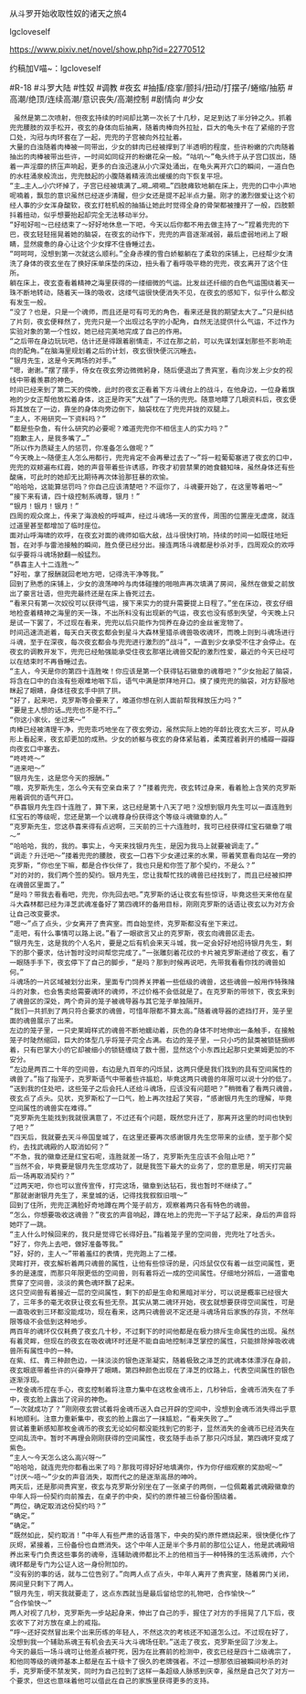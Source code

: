 从斗罗开始收取性奴的诸天之旅4

lgcloveself

https://www.pixiv.net/novel/show.php?id=22770512

约稿加V喵~：lgcloveself

#R-18
#斗罗大陆
#性奴
#调教
#夜玄
#抽搐/痉挛/颤抖/扭动/打摆子/蜷缩/抽筋
#高潮/绝顶/连续高潮/意识丧失/高潮控制
#剧情向
#少女


     虽然是第二次喷射，但夜玄持续的时间却比第一次长了十几秒，足足到达了半分钟之久。抓着兜兜腰肢的双手松开，夜玄的身体向后抽离，随着肉棒向外拉扯，巨大的龟头卡在了紧缩的子宫口处，沟冠与肉环套在了一起，兜兜的子宫被向外拉扯着。
    大量的白浊随着肉棒被一同带出，少女的蚌肉已经被撑到了半透明的程度，些许粉嫩的穴肉随着抽出的肉棒被带出些许，一时间如同绽开的粉嫩花朵一般。“咕叽～”龟头终于从子宫口拔出，随着一声淫靡的挤压声响起，更多的白浊迅速从小穴深处涌出，在龟头离开穴口的瞬间，一道白色的水柱涌泉般流出，兜兜鼓起的小腹随着精液流出缓缓的向下恢复平坦。
    “主…主人…小穴坏掉了，子宫已经被填满了…嗬…嗬嗬…”四肢瘫软地躺在床上，兜兜的口中小声地呢喃着，飘忽的意识虽然已经逐步清醒，但少女还是提不起半点力量。刚才的激烈做爱让这个初经人事的少女浑身酸软，夜玄打桩机般的抽插让她此时觉得全身的骨架都被撞开了一般，四肢颤抖着扭动，似乎想要抬起却完全无法移动半分。
    “好啦好啦～已经结束了～好好地休息一下吧，今天以后你都不用去做主持了～”捏着兜兜的下巴，夜玄轻轻摇晃着她的脑袋，在夜玄的动作下，兜兜的声音逐渐减弱，最后虚弱地闭上了眼睛，显然疲惫的身心让这个少女撑不住昏睡过去。
    “呵呵呵，没想到第一次就这么顺利。”全身赤裸的雪白娇躯躺在了柔软的床铺上，已经帮少女清洗了身体的夜玄坐在了换好床单床垫的床边，扭头看了看呼吸平稳的兜兜，夜玄离开了这个住所。
    躺在床上，夜玄查看着精神之海里获得的一缕细微的气运。比发丝还纤细的白色气运围绕着天一珠不断地转动，随着天一珠的吸收，这缕气运很快便消失不见，在夜玄的感知下，似乎什么都没有发生一般。
    “没了？也是，只是一个魂师，而且还是可有可无的角色，看来还是我的期望太大了…”只是纠结了片刻，夜玄便释然了，兜兜只是一个出现过名字的小配角，自然无法提供什么气运，不过作为实验对象的第一个性奴，她已经完美地完成了自己的作用。
    “之后带在身边玩玩吧，估计还是得跟着剧情走，不过在那之前，可以先谋划谋划那些不影响走向的配角。”在脑海里规划着之后的计划，夜玄很快便沉沉睡去。
    “银月先生，这是今天两场的对手。”
    “嗯，谢谢。”摆了摆手，侍女在夜玄旁边微微躬身，随后便退出了贵宾室，看向沙发上少女的视线中带着羡慕的神色。
    时间已经来到了第二天的傍晚，此时的夜玄正看着下方斗魂台上的战斗，在他身边，一位身着旗袍的少女正帮他放松着身体，这正是昨天“大战”了一场的兜兜。随意地瞟了几眼资料后，夜玄便将其放在了一边，靠坐的身体向旁边倒下，脑袋枕在了兜兜并拢的双腿上。
    “主人，不用研究一下资料吗？”
    “都是些杂鱼，有什么研究的必要呢？难道兜兜你不相信主人的实力吗？”
    “抱歉主人，是我多嘴了…”
    “所以作为质疑主人的惩罚，你准备怎么做呢？”
    “今天晚上～随便主人怎么用都行，兜兜肯定不会再晕过去了～”将一粒葡萄塞进了夜玄的口中，兜兜的双颊遍布红霞，她的声音带着些许诱惑，昨夜才初尝禁果的她食髓知味，虽然身体还有些酸痛，可此时的她却无比期待再次体验那狂暴的欢愉。
    “哈哈哈，这能算惩罚吗？你自己应该清楚吧？不逗你了，斗魂要开始了，在这里等着吧～”
    “接下来有请，四十级控制系魂尊，银月！”
    “银月！银月！银月！”
    四周的观众席上，传来了海浪般的呼喊声，经过斗魂场一天的宣传，周围的位置座无虚席，就连过道里甚至都增加了临时座位。
    面对山呼海啸的欢呼，在夜玄对面的魂师如临大敌，战斗很快打响，持续的时间一如既往地短暂，在对手与雷池接触的瞬间，胜负便已经分出。接连两场斗魂都是秒杀对手，四周观众的欢呼似乎要将斗魂场掀翻一般猛烈。
    “恭喜主人十二连胜～”
    “好啦，拿了报酬就回老地方吧，记得洗干净等我。”
    回到了熟悉的床铺上，少女的浪荡呻吟与肉体碰撞的啪啪声再次填满了房间，虽然在做爱之前放出了豪言壮语，但兜兜最终还是在床上昏死过去。
    “看来只有第一次奴役可以获得气运，接下来实力的提升需要提上日程了。”坐在床边，夜玄仔细地检查着精神之海里的天一珠，不出所料没有出现新的气运，夜玄也没有感到失望，今天晚上只是试一下罢了，不过现在看来，兜兜以后只能作为饲养在身边的金丝雀宠物了。
    时间迅速流逝着，每天白天夜玄都会到星斗大森林里猎杀魂兽吸收魂环，而晚上则到斗魂场进行斗魂，至于在深夜，每次夜玄都会与兜兜进行激烈的“战斗”，一直到少女承受不住才会停止。在夜玄的调教开发下，兜兜已经勉强能承受住夜玄那堪比魂兽交配的激烈性爱，最近的今天已经可以在结束时不再昏睡过去。
    “主人，今天是你的第四十连胜唉！你应该是第一个获得钻石徽章的魂尊吧？”少女抬起了脑袋，将含在口中的白浊有些艰难地咽下后，语气中满是崇拜地开口。摸了摸兜兜的脑袋，对方舒服地眯起了眼睛，身体往夜玄手中拱了拱。
    “好了，起来吧，克罗斯等会要来了，难道你想在别人面前帮我释放压力吗？”
    “要是主人想的话…兜兜也不是不行…”
    “你这小家伙，坐过来～”
    肉棒已经被清理干净，兜兜乖巧地坐在了夜玄旁边，虽然实际上她的年龄比夜玄大三岁，可从身形上看起来，夜玄却更加的成熟。少女的娇躯与夜玄的身体紧贴着，柔荑捏着剥开的橘瓣一瓣瓣向夜玄口中塞去。
    “咚咚咚～”
    “进来吧～”
    “银月先生，这是您今天的报酬。”
    “哦，克罗斯先生，怎么今天有空亲自来了？”搂着兜兜，夜玄转过身来，看着脸上含笑的克罗斯用着调侃的语气开口。
    “恭喜银月先生四十连胜了，算下来，这已经是第十八天了吧？没想到银月先生可以一直连胜到红宝石的等级呢，您还是第一个以魂尊身份获得这个等级斗魂徽章的人。”
    “克罗斯先生，您这恭喜来得有点迟啊，三天前的三十六连胜时，我可已经获得红宝石徽章了哦～”
    “哈哈哈，我的，我的。事实上，今天来找银月先生，是因为我马上就要被调走了。”
    “调走？升迁吧～”搂着兜兜的腰肢，夜玄一口吞下少女递过来的水果，带着笑意看向站在一旁的克罗斯，“你也坐下嘛，都是合作伙伴了，我也只是和你签了那个契约，不是么？”
    “对的对的，我们两个签的契约。银月先生，您让我帮忙找的魂兽已经找到了，而且已经被扣押在魂兽区里面了。”
    “是吗？带我去看看吧，兜兜，你先回去吧。”克罗斯的话让夜玄有些惊讶，毕竟这些天来他在星斗大森林都已经为泽芝武魂准备好了第四魂环的备用目标，刚刚克罗斯的话语让夜玄以为对方会让自己改变要求。
    “嗯～”点了点头，少女离开了贵宾室。而自始至终，克罗斯都没有坐下来过。
    “走吧，有什么事情可以路上说。”看了一眼欲言又止的克罗斯，夜玄向魂兽区走去。
    “银月先生，这是我的个人名片，要是之后有机会来天斗城，我一定会好好地招待银月先生，剩下的那个要求，估计暂时没时间帮您完成了。”一张雕刻着花纹的卡片被克罗斯递给了夜玄，看了一眼随手手下，夜玄停下了自己的脚步，“是吗？那到时候再说吧，先带我看看你找的魂兽如何。”
    斗魂场的一片区域被划分出来，里面专门饲养关押着一些低级的魂兽，这些魂兽一般用作特殊赌斗的对象，也会售卖给需要魂环的魂师，不过价格不会低就是了。在克罗斯的带领下，夜玄来到了魂兽区的深处，两个奇异的笼子被魂导器与其它笼子单独隔开。
    “我们一共抓到了两只符合要求的魂兽，可惜年限都不算太高。”随着魂导器的遮挡打开，笼子里面的魂兽展示了出来。
    左边的笼子里，一只史莱姆样式的魂兽不断地蠕动着，灰色的身体不时地伸出一条触手，在接触笼子时陡然缩回，巨大的体型几乎将笼子完全占满。右边的笼子里，一只小巧的鼠类被锁链捆绑着，只有巴掌大小的它却被细小的锁链缠绕了数十圈，显然这个小东西比起那只史莱姆更加的不安分。
    “左边是两百二十年的空间兽，右边是九百年的闪烁鼠，这两只便是我们找到的具有空间属性的魂兽了。”指了指笼子，克罗斯语气中带着些许尴尬，毕竟这两只魂兽的年限可以说十分的低了。
    “送到我的住处吧，这些笼子之后会托人还给斗魂场，应该没有问题吧？”稍微看了看两只魂兽，夜玄点了点头。见状，克罗斯松了一口气，脸上再次挂起了笑容，“感谢银月先生的理解，毕竟空间属性的魂兽实在难得。”
    “克罗斯先生能找到我就很满意了，不过还有个问题，既然您升迁了，那离开这里的时间也快到了吧？”
    “四天后，我就要去天斗帝国皇城了，在这里还要再次感谢银月先生您带来的业绩，至于那个契约，去找武魂殿的人取消如何？”
    “不急，我的徽章还是红宝石呢，连胜就差一场了，克罗斯先生应该不会阻止吧？”
    “当然不会，毕竟要是银月先生您成功了，就是我签下最大的业务了，您的意思是，明天打完最后一场再取消契约？”
    “过两天吧，你也可以宣传宣传，打完这场，徽章到达钻石，我也暂时不继续了。”
    “那就谢谢银月先生了，来皇城的话，记得找我叙叙旧哦～”
    回到了住所，兜兜正满脸好奇地蹲在两个笼子前方，观察着两只各有特色的魂兽。
    “怎么，你想要吸收这魂兽？”夜玄的声音响起，蹲在地上的兜兜一下子站了起来，身后的声音将她吓了一跳。
    “主人什么时候回来的，我只是觉得它长得好丑。”指着笼子里的空间兽，兜兜吐了吐舌头。
    “好了，你先上去吧，做好准备等我。”
    “好，好的，主人～”带着羞红的表情，兜兜跑上了二楼。
    灵眸打开，夜玄解析着两只魂兽的属性，让他有些惊讶的是，闪烁鼠仅仅有着一丝空间属性，更多的是速度，而那只年限更低的空间兽，则有着将近一成的空间属性。仔细地分辨后，一道雷电贯穿了空间兽，淡淡的黄色魂环飘了起来。
    这只空间兽有着接近一层的空间属性，剩下的却是生命和黑暗对半分，可以说是概率已经很大了，三年多的毫无收获让夜玄有些无奈。其实从第二魂环开始，夜玄就想要获得空间属性，可是一直吸收到三环都没能成功，现在看来，这两只魂兽说不定还是斗魂场背后家族的存货，不然年限等级不会低到这种地步。
    两百年的魂环仅仅耗费了夜玄几十秒，不过剩下的时间他都是在极力排斥生命属性的出现。虽然有着灵眸，但现在的夜玄在吸收魂环时还是不能自由地控制泽芝掌控的属性，只能排除掉吸收魂兽所有属性中的一种。
    在紫、红、青三种颜色边，一抹淡淡的银色逐渐凝实，随着极致之泽芝的武魂本体漂浮在身前，夜玄眼底带着些许的兴奋睁开了眼睛。第四种颜色出现在了泽芝的纹路上，代表空间属性的银色逐渐浮现。
    一枚金魂币捏在手心，夜玄控制着将注意力集中在这枚金魂币上，几秒钟后，金魂币消失在了手中，夜玄脸上露出了诧异的神色。
    “一次就成功了？”刚刚夜玄尝试着将金魂币送入自己开辟的空间中，没想到金魂币消失得出乎意料地顺利。注意力重新集中，夜玄的脸上露出了一抹尴尬，“看来失败了…”
    尝试着重新感知那枚金魂币的夜玄无论如何都没能找到它的影子，显然消失的金魂币已经消失在空间乱流中。暂时不再理会刚刚获得的空间属性，夜玄随手击杀了那只闪烁鼠，第四魂环变成了紫色。
    “主人～今天怎么这么高兴呀～”
    “哈哈哈，就连兜兜你都看出来了吗？那我可得好好地填满你，作为你仔细观察的奖励呢～”
    “讨厌～唔～”少女的声音消失，取而代之的是逐渐高昂的呻吟。
    两天后，还是那间贵宾室，夜玄与克罗斯分别坐在了一张桌子的两侧，一位佩戴着武魂殿徽章的中年人将一份契约向前推去，在桌子的中央，契约的原件被三份备份围绕着。
    “两位，确定取消这份契约吗？”
    “确定。”
    “确定。”
    “既然如此，契约取消！”中年人有些严肃的话音落下，中央的契约原件燃烧起来，很快便化作了灰烬，紧接着，三份备份也自燃消失。这个中年人正是半个多月前的那位公证人，他是武魂殿培养出来专门负责这些事务的魂帝，连辅助魂师都比不上的他相当于一种特殊的生活系魂师，六个魂环都是专门为公证人这一身份附加的。
    “没有别的事的话，就与二位告别了。”向两人点了点头，中年人离开了贵宾室，随着房门关闭，房间里只剩下了两人。
    “银月先生，明天我就要走了，这点东西就当是最后留给您的礼物吧，合作愉快～”
    “合作愉快～”
    两人对视了几秒，克罗斯先一步站起身来，伸出了自己的手，握住了对方的手摇晃了几下后，夜玄收下了对方放在桌上的戒指。
    “呼～还好突然冒出来个出来历练的年轻人，不然这次的考核还不知道怎么过。不过现在好了，没想到我一个辅助系魂王有机会去天斗大斗魂场任职。”送走了夜玄，克罗斯坐回了沙发上。
    今天的最后一场斗魂可让他差点被吓死，因为在比赛前的检测中，夜玄已经是四十二级魂宗了，和他同等级的魂师基本上都是在五十级卡了很久的老牌强者。不过一想那依旧被瞬间秒杀的对手，克罗斯便不禁发笑，同时为自己拉到了这样一条超级人脉感到庆幸，虽然是自己欠了对方一个要求，但这也意味着他可以借此在自己的家族里获得更多的支持。
    
